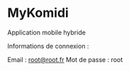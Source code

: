 # MyKomidi
Application mobile hybride 

Informations de connexion :

Email : root@root.fr
Mot de passe : root

